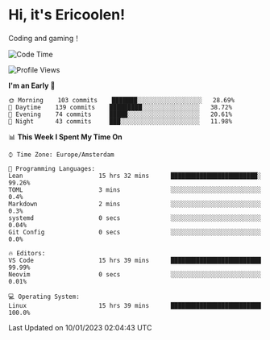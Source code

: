 # Hi, it's Ericoolen!
Coding and gaming！

<!--START_SECTION:waka-->
![Code Time](http://img.shields.io/badge/Code%20Time-606%20hrs%201%20min-blue)

![Profile Views](http://img.shields.io/badge/Profile%20Views-0-blue)

**I'm an Early 🐤** 

```text
🌞 Morning    103 commits    ███████░░░░░░░░░░░░░░░░░░   28.69% 
🌆 Daytime    139 commits    █████████░░░░░░░░░░░░░░░░   38.72% 
🌃 Evening    74 commits     █████░░░░░░░░░░░░░░░░░░░░   20.61% 
🌙 Night      43 commits     ███░░░░░░░░░░░░░░░░░░░░░░   11.98%

```


📊 **This Week I Spent My Time On** 

```text
⌚︎ Time Zone: Europe/Amsterdam

💬 Programming Languages: 
Lean                     15 hrs 32 mins      ████████████████████████░   99.26% 
TOML                     3 mins              ░░░░░░░░░░░░░░░░░░░░░░░░░   0.4% 
Markdown                 2 mins              ░░░░░░░░░░░░░░░░░░░░░░░░░   0.3% 
systemd                  0 secs              ░░░░░░░░░░░░░░░░░░░░░░░░░   0.04% 
Git Config               0 secs              ░░░░░░░░░░░░░░░░░░░░░░░░░   0.0%

🔥 Editors: 
VS Code                  15 hrs 39 mins      █████████████████████████   99.99% 
Neovim                   0 secs              ░░░░░░░░░░░░░░░░░░░░░░░░░   0.01%

💻 Operating System: 
Linux                    15 hrs 39 mins      █████████████████████████   100.0%

```


 Last Updated on 10/01/2023 02:04:43 UTC
<!--END_SECTION:waka-->

